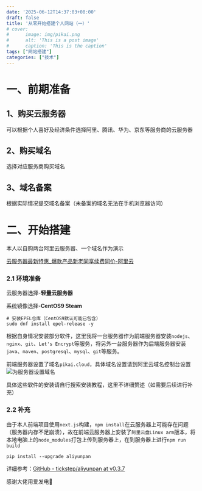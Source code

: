 ```yaml
---
date: '2025-06-12T14:37:03+08:00'
draft: false
title: '从零开始搭建个人网站（一）'
# cover:
#      image: img/pikai.png
#      alt: 'This is a post image'
#      caption: 'This is the caption'
tags: ["网站搭建"]
categories: ["技术"]     
---
```

# 一、前期准备
## 1、购买云服务器
可以根据个人喜好及经济条件选择阿里、腾讯、华为、京东等服务商的云服务器

## 2、购买域名
选择对应服务商购买域名

## 3、域名备案
根据实际情况提交域名备案（未备案的域名无法在手机浏览器访问）

# 二、开始搭建
本人以自购两台阿里云服务器、一个域名作为演示

[云服务器最新特惠_爆款产品新老同享续费同价-阿里云](https://www.aliyun.com/benefit/select/ecs?utm_content=se_1019898442)

### 2.1 环境准备
云服务器选择-**轻量云服务器**

系统镜像选择-**CentOS9 Steam**

```shell
# 安装EPEL仓库（CentOS9默认可能已包含）
sudo dnf install epel-release -y
```

根据自身情况安装部分软件，这里我将一台服务器作为前端服务器安装`nodejs`、`nginx`、`git`、`Let's Encrypt`等服务，将另外一台服务器作为后端服务器安装`java`、`maven`、`postgresql`、`mysql`、`git`等服务。

前端服务器设置了域名`pikai.cloud`，具体域名设置请到阿里云域名控制台设置
![为服务器设置域名](/img/image1.png)

具体这些软件的安装请自行搜索安装教程，这里不详细赘述（如需要后续进行补充）

### 2.2 补充
由于本人前端项目使用`next.js`构建，`npm install`在云服务器上可能存在问题（服务器内存不足崩溃），故在前端云服务器上安装了`阿里云盘Linux arm`版本，将本地电脑上的`node_modules`打包上传到服务器上，在到服务器上进行`npm run build`

```shell
pip install --upgrade aliyunpan
```

详细参考：[GitHub - tickstep/aliyunpan at v0.3.7](https://github.com/tickstep/aliyunpan/tree/v0.3.7)

感谢大佬用爱发电🥰